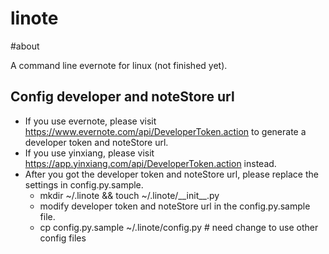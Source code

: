 # linote

#about

A command line evernote for linux (not finished yet).


## Config developer and noteStore url

  - If you use evernote, please visit https://www.evernote.com/api/DeveloperToken.action to generate a developer token and noteStore url.
  - If you use yinxiang, please visit https://app.yinxiang.com/api/DeveloperToken.action instead.
  - After you got the developer token and noteStore url, please replace the settings in config.py.sample.
    - mkdir ~/.linote && touch ~/.linote/\_\_init\_\_.py  
    - modify developer token and noteStore url in the config.py.sample file.
    - cp config.py.sample ~/.linote/config.py  # need change to use other config files

